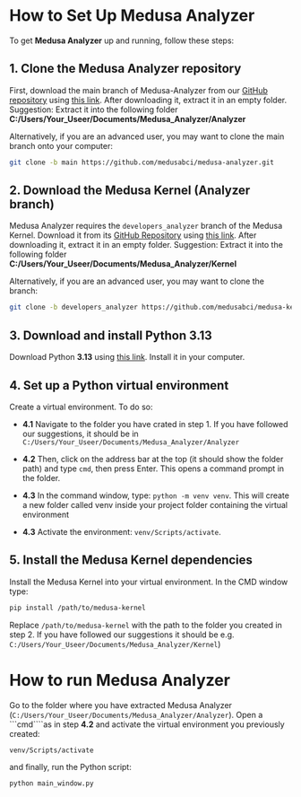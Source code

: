 # How to Set Up Medusa Analyzer

To get **Medusa Analyzer** up and running, follow these steps:

## 1. Clone the Medusa Analyzer repository
First, download the main branch of Medusa-Analyzer from our [GitHub repository](https://github.com/medusabci/medusa-analyzer) using [this link](https://github.com/medusabci/medusa-analyzer/archive/refs/heads/main.zip). After downloading it, extract it in an empty folder.
Suggestion: Extract it into the following folder **C:/Users/Your_Useer/Documents/Medusa_Analyzer/Analyzer**

Alternatively, if you are an advanced user, you may want to clone the main branch onto your computer:

```bash
git clone -b main https://github.com/medusabci/medusa-analyzer.git
```

## 2. Download the Medusa Kernel (Analyzer branch)
Medusa Analyzer requires the `developers_analyzer` branch of the Medusa Kernel. Download it from its [GitHub Repository](https://github.com/medusabci/medusa-kernel/tree/developers_analyzer) using [this link](https://github.com/medusabci/medusa-kernel/archive/refs/heads/developers_analyzer.zip). After downloading it, extract it in an empty folder. 
Suggestion: Extract it into the following folder **C:/Users/Your_Useer/Documents/Medusa_Analyzer/Kernel**

Alternatively, if you are an advanced user, you may want to clone the branch:

```bash
git clone -b developers_analyzer https://github.com/medusabci/medusa-kernel.git
```

## 3. Download and install Python **3.13**

Download Python **3.13** using [this link](https://www.python.org/downloads/release/python-3130/). Install it in your computer.

## 4. Set up a Python virtual environment
Create a virtual environment. To do so:

- **4.1** Navigate to the folder you have crated in step 1. If you have followed our suggestions, it should be in ```C:/Users/Your_Useer/Documents/Medusa_Analyzer/Analyzer```

- **4.2** Then, click on the address bar at the top (it should show the folder path) and type ```cmd```, then press Enter. This opens a command prompt in the folder. 

- **4.3** In the command window, type: ```python -m venv venv```.
This will create a new folder called venv inside your project folder containing the virtual environment
- **4.3**  Activate the environment: ```venv/Scripts/activate```.

## 5. Install the Medusa Kernel dependencies
Install the Medusa Kernel into your virtual environment. In the CMD window type:

```bash
pip install /path/to/medusa-kernel
```
Replace ```/path/to/medusa-kernel``` with the path to the folder you created in step 2. If you have followed our suggestions it should be e.g. ```C:/Users/Your_Useer/Documents/Medusa_Analyzer/Kernel```)

# How to run Medusa Analyzer

Go to the folder where you have extracted Medusa Analyzer (```C:/Users/Your_Useer/Documents/Medusa_Analyzer/Analyzer```). Open a ```cmd````as in step **4.2** and activate the virtual environment you previously created:
```bash
venv/Scripts/activate
```
and finally, run the Python script:
````bash
python main_window.py
````
